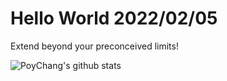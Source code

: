 # Hello World 2022/02/05

Extend beyond your preconceived limits!

![PoyChang's github stats](https://github-readme-stats.vercel.app/api?username=poychang&show_icons=true&theme=dracula)
